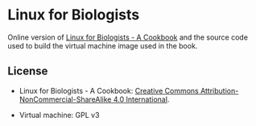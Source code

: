 # Linux for Biologists

Online version of 
[Linux for Biologists - A Cookbook](https://vimalkvn.com/linuxforbiologists)
and the source code used to build the virtual machine image used in the book. 

## License
* Linux for Biologists - A Cookbook:
  [Creative Commons Attribution-NonCommercial-ShareAlike 4.0 International](http://creativecommons.org/licenses/by-nc-sa/4.0/).
        
* Virtual machine:
  GPL v3
